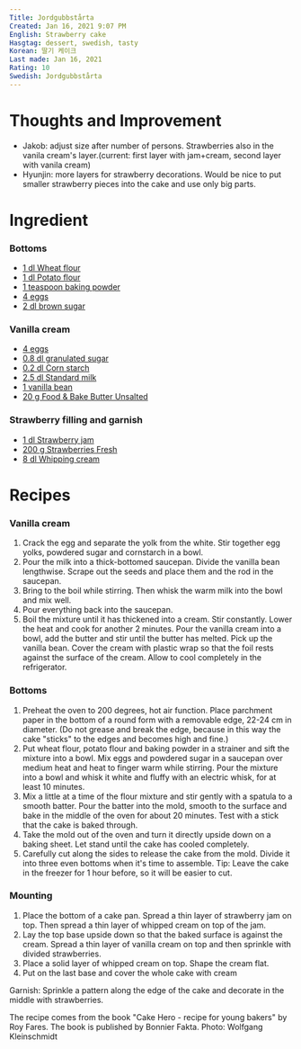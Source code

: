 ```yaml
---
Title: Jordgubbstårta
Created: Jan 16, 2021 9:07 PM
English: Strawberry cake
Hasgtag: dessert, swedish, tasty
Korean: 딸기 케이크
Last made: Jan 16, 2021
Rating: 10
Swedish: Jordgubbstårta
---
```

# Thoughts and Improvement

- Jakob: adjust size after number of persons. Strawberries also in the vanila cream's layer.(current: first layer with jam+cream, second layer with vanila cream)
- Hyunjin: more layers for strawberry decorations. Would be nice to put smaller strawberry pieces into the cake and use only big parts.

# Ingredient

### **Bottoms**

- [1 dl Wheat flour](https://www.mathem.se/varor/vetemjol)
- [1 dl Potato flour](https://www.mathem.se/varor/potatismjol)
- [1 teaspoon baking powder](https://www.mathem.se/varor/bakpulver)
- [4 eggs](https://www.mathem.se/varor/agg)
- [2 dl brown sugar](https://www.mathem.se/varor/strosocker)

### **Vanilla cream**

- [4 eggs](https://www.mathem.se/varor/agg)
- [0.8 dl granulated sugar](https://www.mathem.se/varor/strosocker)
- [0.2 dl Corn starch](https://www.mathem.se/varor/majsstarkelse)
- [2.5 dl Standard milk](https://www.mathem.se/varor/standardmjolk)
- [1 vanilla bean](https://www.mathem.se/varor/vaniljstang)
- [20 g Food & Bake Butter Unsalted](https://www.mathem.se/varor/mat-o-bak-smor-osaltat)

### **Strawberry filling and garnish**

- [1 dl Strawberry jam](https://www.mathem.se/varor/jordgubbssylt)
- [200 g Strawberries Fresh](https://www.mathem.se/varor/jordgubbar-farska)
- [8 dl Whipping cream](https://www.mathem.se/varor/vispgradde)

# Recipes

### Vanilla cream

1. Crack the egg and separate the yolk from the white. Stir together egg yolks, powdered sugar and cornstarch in a bowl.
2. Pour the milk into a thick-bottomed saucepan. Divide the vanilla bean lengthwise. Scrape out the seeds and place them and the rod in the saucepan.
3. Bring to the boil while stirring. Then whisk the warm milk into the bowl and mix well.
4. Pour everything back into the saucepan.
5. Boil the mixture until it has thickened into a cream. Stir constantly. Lower the heat and cook for another 2 minutes. Pour the vanilla cream into a bowl, add the butter and stir until the butter has melted. Pick up the vanilla bean. Cover the cream with plastic wrap so that the foil rests against the surface of the cream. Allow to cool completely in the refrigerator.

### Bottoms

1. Preheat the oven to 200 degrees, hot air function. Place parchment paper in the bottom of a round form with a removable edge, 22-24 cm in diameter. (Do not grease and break the edge, because in this way the cake "sticks" to the edges and becomes high and fine.)
2. Put wheat flour, potato flour and baking powder in a strainer and sift the mixture into a bowl. Mix eggs and powdered sugar in a saucepan over medium heat and heat to finger warm while stirring. Pour the mixture into a bowl and whisk it white and fluffy with an electric whisk, for at least 10 minutes.
3. Mix a little at a time of the flour mixture and stir gently with a spatula to a smooth batter. Pour the batter into the mold, smooth to the surface and bake in the middle of the oven for about 20 minutes. Test with a stick that the cake is baked through.
4. Take the mold out of the oven and turn it directly upside down on a baking sheet. Let stand until the cake has cooled completely.
5. Carefully cut along the sides to release the cake from the mold. Divide it into three even bottoms when it's time to assemble. Tip: Leave the cake in the freezer for 1 hour before, so it will be easier to cut.

### Mounting

1. Place the bottom of a cake pan. Spread a thin layer of strawberry jam on top. Then spread a thin layer of whipped cream on top of the jam.
2. Lay the top base upside down so that the baked surface is against the cream. Spread a thin layer of vanilla cream on top and then sprinkle with divided strawberries.
3. Place a solid layer of whipped cream on top. Shape the cream flat.
4. Put on the last base and cover the whole cake with cream

Garnish: Sprinkle a pattern along the edge of the cake and decorate in the middle with strawberries.

The recipe comes from the book "Cake Hero - recipe for young bakers" by Roy Fares. The book is published by Bonnier Fakta. Photo: Wolfgang Kleinschmidt

$$$$